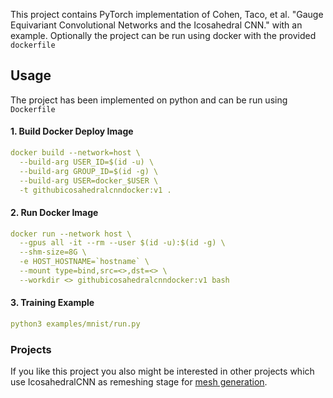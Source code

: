 This project contains PyTorch implementation of Cohen, Taco, et al. "Gauge Equivariant Convolutional Networks and the Icosahedral CNN." with an example. Optionally the project can be run using docker with the provided `dockerfile`

## Usage
The project has been implemented on python and can be run using `Dockerfile`
 
#### 1. Build Docker Deploy Image
```yaml
docker build --network=host \
  --build-arg USER_ID=$(id -u) \
  --build-arg GROUP_ID=$(id -g) \
  --build-arg USER=docker_$USER \
  -t githubicosahedralcnndocker:v1 . 
```
#### 2. Run Docker Image
```yaml
docker run --network host \
  --gpus all -it --rm --user $(id -u):$(id -g) \
  --shm-size=8G \
  -e HOST_HOSTNAME=`hostname` \
  --mount type=bind,src=<>,dst=<> \
  --workdir <> githubicosahedralcnndocker:v1 bash
```
#### 3. Training Example
```yaml
python3 examples/mnist/run.py 
```

###  Projects
If you like this project you also might be interested in other projects which use IcosahedralCNN as remeshing stage for [mesh generation](https://github.com/hrdkjain/GenIcoNet).